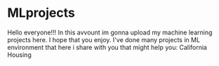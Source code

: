 # MLprojects
Hello everyone!!!
In this avvount im gonna upload my machine learning projects here.
I hope that you enjoy.
I've done many projects in ML environment that here i share with you that might help you:
California Housing
